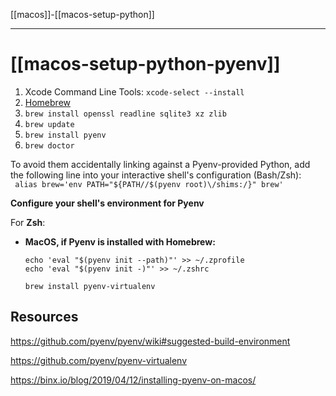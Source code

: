 
[[macos]]-[[macos-setup-python]]

---

# [[macos-setup-python-pyenv]]


1. Xcode Command Line Tools: `xcode-select --install`
2. [Homebrew](http://brew.sh/) 
3. `brew install openssl readline sqlite3 xz zlib`
4. `brew update`
5. `brew install pyenv`
6. `brew doctor`

To avoid them accidentally linking against a Pyenv-provided Python, add the following line into your interactive shell's configuration (Bash/Zsh):    
   ` alias brew='env PATH="${PATH//$(pyenv root)\/shims:/}" brew'`
   
   **Configure your shell's environment for Pyenv**
   
   For **Zsh**:

-   **MacOS, if Pyenv is installed with Homebrew:**
    
	```
	echo 'eval "$(pyenv init --path)"' >> ~/.zprofile
    echo 'eval "$(pyenv init -)"' >> ~/.zshrc
	```
	
	```
	brew install pyenv-virtualenv
	```


## Resources 
https://github.com/pyenv/pyenv/wiki#suggested-build-environment

https://github.com/pyenv/pyenv-virtualenv

https://binx.io/blog/2019/04/12/installing-pyenv-on-macos/